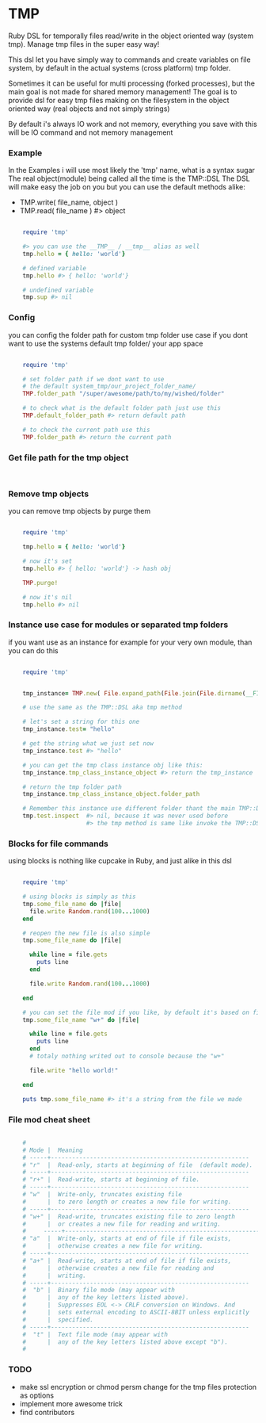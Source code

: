TMP
===

Ruby DSL for temporally files read/write in the object oriented way (system tmp).
Manage tmp files in the super easy way!

This dsl let you have simply way to commands and create variables on file system,
by default in the actual systems (cross platform) tmp folder.

Sometimes it can be useful for multi processing (forked processes),
but the main goal is not made for shared memory management!
The goal is to provide dsl for easy tmp files making on the filesystem in the object oriented way
(real objects and not simply strings)

By default i's always IO work and not memory,
everything you save with this will be IO command and not memory management


### Example

In the Examples i will use most likely the 'tmp' name, what is a syntax sugar
The real object(module) being called all the time is the TMP::DSL
The DSL will make easy the job on you but you can use the default methods alike:

* TMP.write( file_name, object )
* TMP.read( file_name ) #> object

```ruby

    require 'tmp'

    #> you can use the __TMP__ / __tmp__ alias as well
    tmp.hello = { hello: 'world'}

    # defined variable
    tmp.hello #> { hello: 'world'}

    # undefined variable
    tmp.sup #> nil

```

### Config

you can config the folder path for custom tmp folder use case if you dont want to use the systems default tmp folder/ your app space

```ruby

    require 'tmp'

    # set folder path if we dont want to use
    # the default system_tmp/our_project_folder_name/
    TMP.folder_path "/super/awesome/path/to/my/wished/folder"

    # to check what is the default folder path just use this
    TMP.default_folder_path #> return default path

    # to check the current path use this
    TMP.folder_path #> return the current path

```

### Get file path for the tmp object

```ruby



```

### Remove tmp objects

you can remove tmp objects by purge them

```ruby

    require 'tmp'

    tmp.hello = { hello: 'world'}

    # now it's set
    tmp.hello #> { hello: 'world'} -> hash obj

    TMP.purge!

    # now it's nil
    tmp.hello #> nil

```

### Instance use case for modules or separated tmp folders

if you want use as an instance for example for your very own module, than you can do this

```ruby

    require 'tmp'


    tmp_instance= TMP.new( File.expand_path(File.join(File.dirname(__FILE__),'tmp_folder')) )

    # use the same as the TMP::DSL aka tmp method

    # let's set a string for this one
    tmp_instance.test= "hello"

    # get the string what we just set now
    tmp_instance.test #> "hello"

    # you can get the tmp class instance obj like this:
    tmp_instance.tmp_class_instance_object #> return the tmp_instance

    # return the tmp folder path
    tmp_instance.tmp_class_instance_object.folder_path

    # Remember this instance use different folder thant the main TMP::DSL
    tmp.test.inspect  #> nil, because it was never used before
                      #> the tmp method is same like invoke the TMP::DSL module


```

### Blocks for file commands

using blocks is nothing like cupcake in Ruby, and just alike in this dsl


```ruby

    require 'tmp'

    # using blocks is simply as this
    tmp.some_file_name do |file|
      file.write Random.rand(100...1000)
    end

    # reopen the new file is also simple
    tmp.some_file_name do |file|

      while line = file.gets
        puts line
      end

      file.write Random.rand(100...1000)

    end

    # you can set the file mod if you like, by default it's based on file e
    tmp.some_file_name "w+" do |file|

      while line = file.gets
        puts line
      end
      # totaly nothing writed out to console because the "w+"

      file.write "hello world!"

    end

    puts tmp.some_file_name #> it's a string from the file we made

```

### File mod cheat sheet

```ruby

    #
    # Mode |  Meaning
    # -----+--------------------------------------------------------
    # "r"  |  Read-only, starts at beginning of file  (default mode).
    # -----+--------------------------------------------------------
    # "r+" |  Read-write, starts at beginning of file.
    # -----+--------------------------------------------------------
    # "w"  |  Write-only, truncates existing file
    #      |  to zero length or creates a new file for writing.
    # -----+--------------------------------------------------------
    # "w+" |  Read-write, truncates existing file to zero length
    #      |  or creates a new file for reading and writing.
    #     -----+--------------------------------------------------------
    # "a"  |  Write-only, starts at end of file if file exists,
    #      |  otherwise creates a new file for writing.
    # -----+--------------------------------------------------------
    # "a+" |  Read-write, starts at end of file if file exists,
    #      |  otherwise creates a new file for reading and
    #      |  writing.
    # -----+--------------------------------------------------------
    #  "b" |  Binary file mode (may appear with
    #      |  any of the key letters listed above).
    #      |  Suppresses EOL <-> CRLF conversion on Windows. And
    #      |  sets external encoding to ASCII-8BIT unless explicitly
    #      |  specified.
    # -----+--------------------------------------------------------
    #  "t" |  Text file mode (may appear with
    #      |  any of the key letters listed above except "b").
    #

```

### TODO

* make ssl encryption or chmod persm change for the tmp files protection as options
* implement more awesome trick
* find contributors
